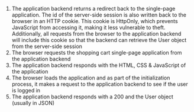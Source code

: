 1. The application backend returns a redirect back to the single-page application. The id of the server-side session is also written back to the browser in an HTTP cookie. This cookie is HttpOnly, which prevents JavaScript from accessing it, making it less vulnerable to theft. Additionally, all requests from the browser to the application backend will include this cookie so that the backend can retrieve the User object from the server-side session
1. The browser requests the shopping cart single-page application from the application backend
1. The application backend responds with the HTML, CSS & JavaScript of the application
1. The browser loads the application and as part of the initialization process, it makes a request to the application backend to see if the user is logged in 
1. The application backend responds with a 200 and the User object (usually in JSON)